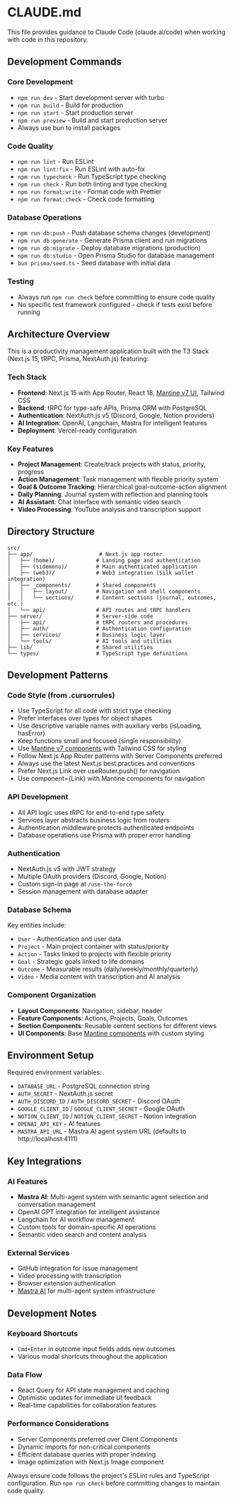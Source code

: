 # CLAUDE.md

This file provides guidance to Claude Code (claude.ai/code) when working with code in this repository.

## Development Commands

### Core Development
- `npm run dev` - Start development server with turbo
- `npm run build` - Build for production
- `npm run start` - Start production server
- `npm run preview` - Build and start production server
- Always use bun to install packages

### Code Quality
- `npm run lint` - Run ESLint
- `npm run lint:fix` - Run ESLint with auto-fix
- `npm run typecheck` - Run TypeScript type checking
- `npm run check` - Run both linting and type checking
- `npm run format:write` - Format code with Prettier
- `npm run format:check` - Check code formatting

### Database Operations
- `npm run db:push` - Push database schema changes (development)
- `npm run db:generate` - Generate Prisma client and run migrations
- `npm run db:migrate` - Deploy database migrations (production)
- `npm run db:studio` - Open Prisma Studio for database management
- `bun prisma/seed.ts` - Seed database with initial data

### Testing
- Always run `npm run check` before committing to ensure code quality
- No specific test framework configured - check if tests exist before running

## Architecture Overview

This is a productivity management application built with the T3 Stack (Next.js 15, tRPC, Prisma, NextAuth.js) featuring:

### Tech Stack
- **Frontend**: Next.js 15 with App Router, React 18, [Mantine v7 UI](https://mantine.dev/getting-started/), Tailwind CSS
- **Backend**: tRPC for type-safe APIs, Prisma ORM with PostgreSQL
- **Authentication**: NextAuth.js v5 (Discord, Google, Notion providers)
- **AI Integration**: OpenAI, Langchain, Mastra for intelligent features
- **Deployment**: Vercel-ready configuration

### Key Features
- **Project Management**: Create/track projects with status, priority, progress
- **Action Management**: Task management with flexible priority system
- **Goal & Outcome Tracking**: Hierarchical goal-outcome-action alignment
- **Daily Planning**: Journal system with reflection and planning tools
- **AI Assistant**: Chat interface with semantic video search
- **Video Processing**: YouTube analysis and transcription support

## Directory Structure

```
src/
├── app/                     # Next.js app router
│   ├── (home)/             # Landing page and authentication
│   ├── (sidemenu)/         # Main authenticated application
│   ├── (web3)/             # Web3 integration (Silk wallet integration)
│   ├── _components/        # Shared components
│   │   ├── layout/         # Navigation and shell components
│   │   └── sections/       # Content sections (journal, outcomes, etc.)
│   └── api/                # API routes and tRPC handlers
├── server/                 # Server-side code
│   ├── api/                # tRPC routers and procedures
│   ├── auth/               # Authentication configuration
│   ├── services/           # Business logic layer
│   └── tools/              # AI tools and utilities
├── lib/                    # Shared utilities
└── types/                  # TypeScript type definitions
```

## Development Patterns

### Code Style (from .cursorrules)
- Use TypeScript for all code with strict type checking
- Prefer interfaces over types for object shapes
- Use descriptive variable names with auxiliary verbs (isLoading, hasError)
- Keep functions small and focused (single responsibility)
- Use [Mantine v7 components](https://mantine.dev/getting-started/) with Tailwind CSS for styling
- Follow Next.js App Router patterns with Server Components preferred
- Always use the latest Next.js best practices and conventions
- Prefer Next.js Link over useRouter.push() for navigation
- Use component={Link} with Mantine components for navigation

### API Development
- All API logic uses tRPC for end-to-end type safety
- Services layer abstracts business logic from routers
- Authentication middleware protects authenticated endpoints
- Database operations use Prisma with proper error handling

### Authentication
- NextAuth.js v5 with JWT strategy
- Multiple OAuth providers (Discord, Google, Notion)
- Custom sign-in page at `/use-the-force`
- Session management with database adapter

### Database Schema
Key entities include:
- `User` - Authentication and user data
- `Project` - Main project container with status/priority
- `Action` - Tasks linked to projects with flexible priority
- `Goal` - Strategic goals linked to life domains
- `Outcome` - Measurable results (daily/weekly/monthly/quarterly)
- `Video` - Media content with transcription and AI analysis

### Component Organization
- **Layout Components**: Navigation, sidebar, header
- **Feature Components**: Actions, Projects, Goals, Outcomes
- **Section Components**: Reusable content sections for different views
- **UI Components**: Base [Mantine components](https://mantine.dev/getting-started/) with custom styling

## Environment Setup

Required environment variables:
- `DATABASE_URL` - PostgreSQL connection string
- `AUTH_SECRET` - NextAuth.js secret
- `AUTH_DISCORD_ID` / `AUTH_DISCORD_SECRET` - Discord OAuth
- `GOOGLE_CLIENT_ID` / `GOOGLE_CLIENT_SECRET` - Google OAuth
- `NOTION_CLIENT_ID` / `NOTION_CLIENT_SECRET` - Notion integration
- `OPENAI_API_KEY` - AI features
- `MASTRA_API_URL` - Mastra AI agent system URL (defaults to http://localhost:4111)

## Key Integrations

### AI Features
- **Mastra AI**: Multi-agent system with semantic agent selection and conversation management
- OpenAI GPT integration for intelligent assistance
- Langchain for AI workflow management
- Custom tools for domain-specific AI operations
- Semantic video search and content analysis

### External Services
- GitHub integration for issue management
- Video processing with transcription
- Browser extension authentication
- [Mastra AI](https://mastra.ai/en/docs) for multi-agent system infrastructure

## Development Notes

### Keyboard Shortcuts
- `Cmd+Enter` in outcome input fields adds new outcomes
- Various modal shortcuts throughout the application

### Data Flow
- React Query for API state management and caching
- Optimistic updates for immediate UI feedback
- Real-time capabilities for collaboration features

### Performance Considerations
- Server Components preferred over Client Components
- Dynamic imports for non-critical components
- Efficient database queries with proper indexing
- Image optimization with Next.js Image component

Always ensure code follows the project's ESLint rules and TypeScript configuration. Run `npm run check` before committing changes to maintain code quality.